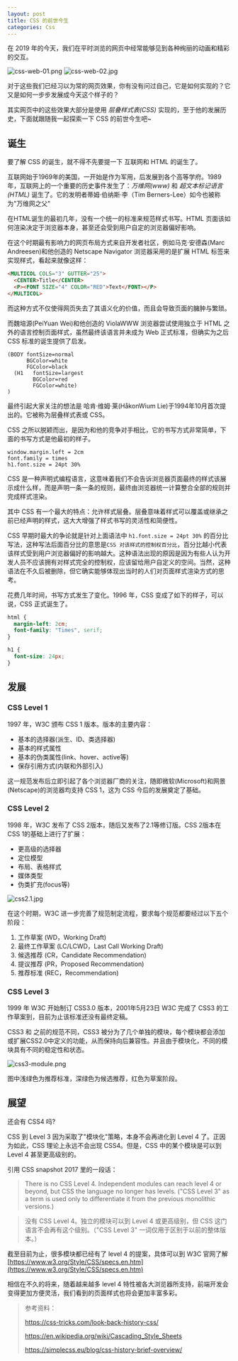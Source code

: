 ```yaml
---
layout: post
title: CSS 的前世今生
categories: Css
---
```


在 2019 年的今天，我们在平时浏览的网页中经常能够见到各种绚丽的动画和精彩的交互。

![css-web-01.png](https://geminate.github.io/assets/images/2019/css-web-01.png)
![css-web-02.jpg](https://geminate.github.io/assets/images/2019/css-web-02.jpg)

对于这些我们已经习以为常的网页效果，你有没有问过自己，它是如何实现的？它又是如何一步步发展成今天这个样子的？

其实网页中的这些效果大部分是使用 *层叠样式表(CSS)* 实现的，至于他的发展历史，下面就跟随我一起探索一下 CSS 的前世今生吧~

## 诞生

要了解 CSS 的诞生，就不得不先要提一下 互联网和 HTML 的诞生了。

互联网始于1969年的美国，一开始是作为军用，后发展到各个高等学府。1989年，互联网上的一个重要的历史事件发生了：*万维网(www)* 和 *超文本标记语言(HTML)* 诞生了。它的发明者蒂姆·伯纳斯·李（Tim Berners-Lee）如今也被称为"万维网之父"

在HTML诞生的最初几年，没有一个统一的标准来规范样式书写。HTML 页面该如何渲染决定于浏览器本身，甚至还会受到用户自定的浏览器偏好影响。

在这个时期最有影响力的网页布局方式来自开发者社区，例如马克·安德森(Marc Andreesen)和他创造的 Netscape Navigator 浏览器采用的是扩展 HTML 标签来实现样式，看起来就像这样：

```HTML
<MULTICOL COLS="3" GUTTER="25">
  <CENTER>Title</CENTER>
  <P><FONT SIZE="4" COLOR="RED">Text</FONT></P>
</MULTICOL>
```

而这种方式不仅使得网页失去了其语义化的价值，而且会导致页面的臃肿与繁琐。

而魏培源(PeiYuan Wei)和他创造的 ViolaWWW 浏览器尝试使用独立于 HTML 之外的语言控制页面样式，虽然最终该语言并未成为 Web 正式标准，但确实为之后 CSS 标准的诞生提供了启发。

```
(BODY fontSize=normal
      BGColor=white
      FGColor=black
  (H1   fontSize=largest
        BGColor=red
        FGColor=white)
)
```

最终引起大家关注的想法是 哈肯·维姆·莱(HåkonWium Lie)于1994年10月首次提出的。它被称为层叠样式表或 CSS。

CSS 之所以脱颖而出，是因为和他的竞争对手相比，它的书写方式非常简单，下面的书写方式是他最初的样子。

```
window.margin.left = 2cm
font.family = times
h1.font.size = 24pt 30%
```

CSS 是一种声明式编程语言，这意味着我们不会告诉浏览器页面最终的样式该展示成什么样，而是声明一条一条的规则，最终由浏览器统一计算整合全部的规则并完成样式渲染。

其中 CSS 有一个最大的特点：允许样式层叠。层叠意味着样式可以覆盖或继承之前已经声明的样式，这大大增强了样式书写的灵活性和简便性。

CSS 早期时最大的争论就是针对上面语法中 `h1.font.size = 24pt 30%` 的百分比写法，这种写法后面百分比的意思是`CSS 对该样式的控制权百分比`，百分比越小代表该样式受到用户浏览器偏好的影响越大。这种语法出现的原因是因为有些人认为开发人员不应该拥有对样式完全的控制权，应该留给用户自定义的空间。当然，这种语法在不久后被删除，但它确实能够体现出当时的人们对页面样式渲染方式的思考。

花费几年时间，书写方式发生了变化。1996 年，CSS 变成了如下的样子，可以说，CSS 正式诞生了。

```css
html {
  margin-left: 2cm;
  font-family: "Times", serif;
}

h1 {
  font-size: 24px;
}
```

## 发展

### CSS Level 1
1997 年，W3C 颁布 CSS 1 版本。版本的主要内容：
* 基本的选择器(派生、ID、类选择器)
* 基本的样式属性
* 基本的伪类属性(link、hover、active等)
* 保存引用方式(内联和外部引入)

这一规范发布后立即引起了各个浏览器厂商的关注，随即微软(Microsoft)和网景(Netscape)的浏览器均支持 CSS 1，这为 CSS 今后的发展奠定了基础。

### CSS Level 2
1998 年，W3C 发布了 CSS 2版本，随后又发布了2.1等修订版。CSS 2版本在CSS 1的基础上进行了扩展：
* 更高级的选择器
* 定位模型
* 布局、表格样式
* 媒体类型
* 伪类扩充(focus等)

![css2.1.jpg](https://geminate.github.io/assets/images/2019/css2.1.jpg)

在这个时期，W3C 进一步完善了规范制定流程，要求每个规范都要经过以下五个阶段：

1. 工作草案 (WD，Working Draft)
2. 最终工作草案 (LC/LCWD，Last Call Working Draft)
3. 候选推荐 (CR，Candidate Recommendation)
4. 提议推荐 (PR，Proposed Recommendation)
5. 推荐标准 (REC，Recommendation)

### CSS Level 3
1999 年 W3C 开始制订 CSS3.0 版本，2001年5月23日 W3C 完成了 CSS3 的工作草案到，目前为止该标准还没有最终定稿。

CSS3 和 之前的规范不同，CSS3 被分为了几个单独的模块，每个模块都会添加或扩展CSS2.0中定义的功能，从而保持向后兼容性。并且由于模块化，不同的模块具有不同的稳定性和状态。

![css3-module.png](https://geminate.github.io/assets/images/2019/css3-module.png)

图中浅绿色为推荐标准，深绿色为候选推荐，红色为草案阶段。

## 展望

还会有 CSS4 吗?

CSS 到 Level 3 因为采取了"模块化"策略，本身不会再进化到 Level 4 了。正因为如此，CSS 理论上永远不会出现 CSS4。但是，CSS 中的某个模块是可以到 Level 4 甚至更高级别的。

引用 CSS snapshot 2017 里的一段话：

> There is no CSS Level 4. Independent modules can reach level 4 or beyond, but CSS the language no longer has levels. ("CSS Level 3" as a term is used only to differentiate it from the previous monolithic versions.)

> 没有 CSS Level 4。独立的模块可以到 Level 4 或更高级别，但 CSS 这门语言不会再有这个级别。（"CSS Level 3" 一词仅用于区别于以前的整体版本。） 

截至目前为止，很多模块都已经有了 level 4 的提案，具体可以到 W3C 官网了解  [https://www.w3.org/Style/CSS/specs.en.htm](https://www.w3.org/Style/CSS/specs.en.htm) 

相信在不久的将来，随着越来越多 level 4 特性被各大浏览器所支持，前端开发会变得更加方便灵活，我们看到的页面样式也将会更加丰富多彩。

> 参考资料：
>
> https://css-tricks.com/look-back-history-css/
>
> https://en.wikipedia.org/wiki/Cascading_Style_Sheets
>
> https://simplecss.eu/blog/css-history-brief-overview/



